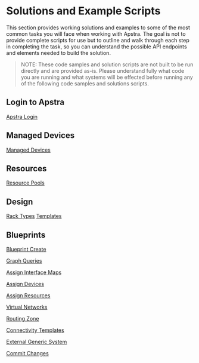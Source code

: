 # Solutions and Example Scripts
This section provides working solutions and examples to 
some of the most common tasks you will face when working with Apstra. 
The goal is not to provide complete scripts for use but to outline and 
walk through each step in completing the task, so you can understand the 
possible API endpoints and elements needed to build the solution.

>NOTE: 
> These code samples and solution scripts are not built to be run directly
> and are provided as-is. Please understand fully what code you are 
> running and what systems will be effected before running any of the 
> following code samples and solutions scripts.

## Login to Apstra
[Apstra Login](/scripts/apstra_login.py)

## Managed Devices
[Managed Devices](/scripts/managed_devices.py)

## Resources
[Resource Pools](/scripts/resource_pools.py)

## Design
[Rack Types](/scripts/rack_types.py)
[Templates](/scripts/templates.py)

## Blueprints
[Blueprint Create](/scripts/blueprint_create.py)

[Graph Queries](/scripts/blueprint_graph_queries.py)

[Assign Interface Maps](/scripts/blueprint_assing_interface_maps.py)

[Assign Devices](/scripts/blueprint_assing_devices.py)

[Assign Resources](/scripts/blueprint_resources.py)

[Virtual Networks](/scripts/blueprint_virtual_network.py)

[Routing Zone](/scripts/blueprint_routing_zone.py)

[Connectivity Templates](/scripts/blueprint_connectivity_template.py)

[External Generic System](/scripts/blueprint_external_generic_system.py)

[Commit Changes](/scripts/blueprint_commit.py)
